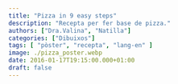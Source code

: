 ```yaml
---
title: "Pizza in 9 easy steps"
description: "Recepta per fer base de pizza."
authors: ["Dra.Valina", "Natilla"]
categories: ["Dibuixos"]
tags: [ "pòster", "recepta", "lang-en" ]
image: ./pizza_poster.webp
date: 2016-01-17T19:15:00.000+01:00
draft: false
---
```

